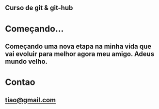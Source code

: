 ## Curso de git & git-hub
# Começando...
## Começando uma nova etapa na minha vida que vai evoluir para melhor agora meu amigo. Adeus mundo velho.

# Contao
## tiao@gmail.com
